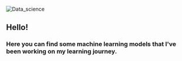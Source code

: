 ![Data_science](https://user-images.githubusercontent.com/42385621/125833412-de3d77bd-1abc-4c97-b31b-258696bed452.png)


## Hello! 


### Here you can find some machine learning models that I've been working on my learning journey.



